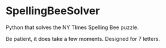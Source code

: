 # SpellingBeeSolver
Python that solves the NY TImes Spelling Bee puzzle.

Be patient, it does take a few moments. Designed for 7 letters.
